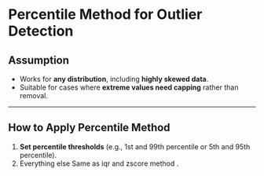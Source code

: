 # Percentile Method for Outlier Detection  

## **Assumption**  
- Works for **any distribution**, including **highly skewed data**.  
- Suitable for cases where **extreme values need capping** rather than removal.  

---

## **How to Apply Percentile Method**  
1. **Set percentile thresholds** (e.g., 1st and 99th percentile or 5th and 95th percentile).  
2. Everything else Same as iqr and zscore method .
